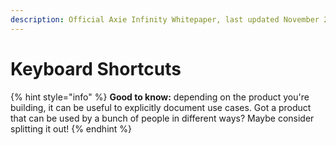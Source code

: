 ```yaml
---
description: Official Axie Infinity Whitepaper, last updated November 2021
---
```


# Keyboard Shortcuts

{% hint style="info" %}
**Good to know:** depending on the product you're building, it can be useful to explicitly document use cases. Got a product that can be used by a bunch of people in different ways? Maybe consider splitting it out!
{% endhint %}
